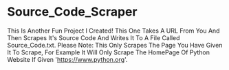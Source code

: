 # Source_Code_Scraper
This Is Another Fun Project I Created! This One Takes A URL From You And Then Scrapes It's Source Code And Writes It To A File Called Source_Code.txt. Please Note: This Only Scrapes The Page You Have Given It To Scrape, For Example It Will Only Scrape The HomePage Of Python Website If Given 'https://www.python.org'.
